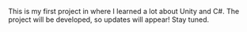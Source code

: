 This is my first project in where I learned a lot about Unity and C#.
The project will be developed, so updates will appear!
Stay tuned.
